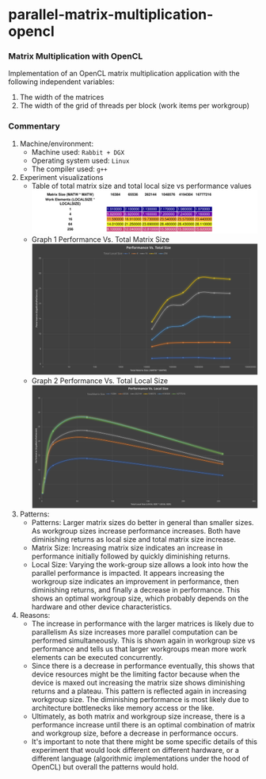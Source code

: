 # parallel-matrix-multiplication-opencl

### Matrix Multiplication with OpenCL
Implementation of an OpenCL matrix multiplication application with the following independent variables:

1.  The width of the matrices
2.  The width of the grid of threads per block (work items per workgroup)

### Commentary
1. Machine/environment:
	- Machine used: `Rabbit + DGX`
	- Operating system used: `Linux`
	- The compiler used: `g++`
2. Experiment visualizations
	- Table of total matrix size and total local size vs performance values![[styled_table.svg]](https://github.com/ztbochanski/parallel-matrix-multiplication-opencl/blob/53d3cb9c3b8c3d55df6dfac2f4422e57f38f618d/styled_table.svg)
	- Graph 1 Performance Vs. Total Matrix Size![performance_total_size.svg](https://github.com/ztbochanski/parallel-matrix-multiplication-opencl/blob/2d6d2c26c318028fd0aaa8c6e8a20a8527503ff5/performance_total_size.svg)
	- Graph 2 Performance Vs. Total Local Size![[performance_local_size.svg]](https://github.com/ztbochanski/parallel-matrix-multiplication-opencl/blob/46777330129d7d73b3a80e8478e1f0dd4efd6edb/performance_local_size.svg)
3. Patterns:
	- Patterns: Larger matrix sizes do better in general than smaller sizes. As workgroup sizes increase performance increases. Both have diminishing returns as local size and total matrix size increase.
	- Matrix Size: Increasing matrix size indicates an increase in performance initially followed by quickly diminishing returns.
	- Local Size: Varying the work-group size allows a look into how the parallel performance is impacted. It appears increasing the workgroup size indicates an improvement in performance, then diminishing returns, and finally a decrease in performance. This shows an optimal workgroup size, which probably depends on the hardware and other device characteristics.
4. Reasons:
	- The increase in performance with the larger matrices is likely due to parallelism As size increases more parallel computation can be performed simultaneously. This is shown again in workgroup size vs performance and tells us that larger workgroups mean more work elements can be executed concurrently.
	- Since there is a decrease in performance eventually, this shows that device resources might be the limiting factor because when the device is maxed out increasing the matrix size shows diminishing returns and a plateau. This pattern is reflected again in increasing workgroup size. The diminishing performance is most likely due to architecture bottlenecks like memory access or the like.
	- Ultimately, as both matrix and workgroup size increase, there is a performance increase until there is an optimal combination of matrix and workgroup size, before a decrease in performance occurs.
	- It's important to note that there might be some specific details of this experiment that would look different on different hardware, or a different language (algorithmic implementations under the hood of OpenCL) but overall the patterns would hold.
